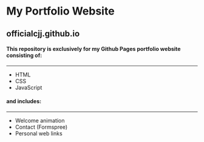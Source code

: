 # My Portfolio Website #
## officialcjj.github.io ##
#### This repository is exclusively for my Github Pages portfolio website consisting of: ####
-------------------
* HTML
* CSS
* JavaScript
#### and includes: ####
-------------------
* Welcome animation
* Contact (Formspree)
* Personal web links
